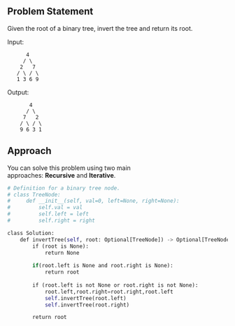 ## Problem Statement

Given the root of a binary tree, invert the tree and return its root.

Input:
```
      4 
     / \ 
    2   7 
   / \ / \ 
   1 3 6 9
```

Output:
```
       4 
      / \ 
     7   2 
    / \ / \ 
    9 6 3 1
```


## Approach

You can solve this problem using two main approaches: **Recursive** and **Iterative**.

```python
# Definition for a binary tree node.
# class TreeNode:
#     def __init__(self, val=0, left=None, right=None):
#         self.val = val
#         self.left = left
#         self.right = right

class Solution:
    def invertTree(self, root: Optional[TreeNode]) -> Optional[TreeNode]:
        if (root is None):
            return None
            
        if(root.left is None and root.right is None):
            return root
            
        if (root.left is not None or root.right is not None):
            root.left,root.right=root.right,root.left
            self.invertTree(root.left)
            self.invertTree(root.right)

        return root
```